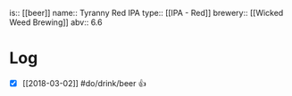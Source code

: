 is:: [[beer]]
name:: Tyranny Red IPA
type:: [[IPA - Red]]
brewery:: [[Wicked Weed Brewing]]
abv:: 6.6

# Log
- [x] [[2018-03-02]] #do/drink/beer 👍
